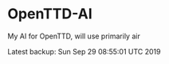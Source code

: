 # OpenTTD-AI
My AI for OpenTTD, will use primarily air

Latest backup: Sun Sep 29 08:55:01 UTC 2019
